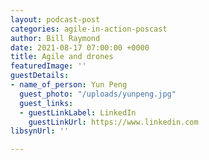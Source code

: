 ```yaml
---
layout: podcast-post
categories: agile-in-action-poscast
author: Bill Raymond
date: 2021-08-17 07:00:00 +0000
title: Agile and drones
featuredImage: ''
guestDetails:
- name_of_person: Yun Peng
  guest_photo: "/uploads/yunpeng.jpg"
  guest_links:
  - guestLinkLabel: LinkedIn
    guestLinkUrl: https://www.linkedin.com
libsynUrl: ''

---
```

